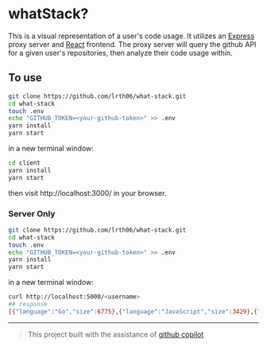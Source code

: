 # whatStack?

This is a visual representation of a user's code usage. It utilizes an [Express](https://expressjs.com/) proxy server and [React](https://reactjs.com/) frontend. The proxy server will query the github API for a given user's repositories, then analyze their code usage within.

## To use

```bash
git clone https://github.com/lrth06/what-stack.git
cd what-stack
touch .env
echo "GITHUB_TOKEN=<your-github-token>" >> .env
yarn install
yarn start
```

in a new terminal window:

```bash
cd client
yarn install
yarn start
```

then visit http://localhost:3000/ in your browser.

### Server Only

```bash
git clone https://github.com/lrth06/what-stack.git
cd what-stack
touch .env
echo "GITHUB_TOKEN=<your-github-token>" >> .env
yarn install
yarn start
```

in a new terminal window:

```bash
curl http://localhost:5000/<username>
## response
[{"language":"Go","size":6775},{"language":"JavaScript","size":3429},{"language":"C","size":13},{"language":"Other","size":12},{"language":"HTML","size":7}]
```

---

> This project built with the assistance of [github copilot](https://copilot.github.com)
